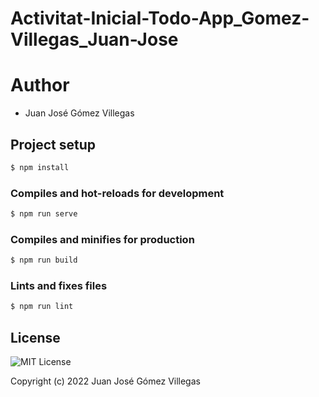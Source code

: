 # Activitat-Inicial-Todo-App_Gomez-Villegas_Juan-Jose

# Author

- Juan José Gómez Villegas

## Project setup

```sh
$ npm install
```

### Compiles and hot-reloads for development

```sh
$ npm run serve
```

### Compiles and minifies for production

```sh
$ npm run build
```

### Lints and fixes files

```sh
$ npm run lint
```

## License

![MIT License]()

Copyright (c) 2022 Juan José Gómez Villegas
